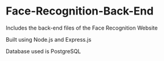 # Face-Recognition-Back-End
Includes the back-end files of the Face Recognition Website

Built using Node.js and Express.js

Database used is PostgreSQL
